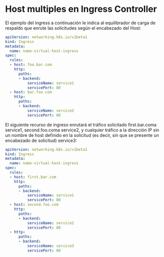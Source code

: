 # Host multiples en Ingress Controller

El ejemplo del ingress a continuación le indica al equilibrador de carga de respaldo que enrute las solicitudes según el encabezado del Host:

```yaml
apiVersion: networking.k8s.io/v1beta1
kind: Ingress
metadata:
  name: name-virtual-host-ingress
spec:
  rules:
  - host: foo.bar.com
    http:
      paths:
      - backend:
          serviceName: service1
          servicePort: 80
  - host: bar.foo.com
    http:
      paths:
      - backend:
          serviceName: service2
          servicePort: 80
```

El siguiente recurso de ingreso enrutará el tráfico solicitado first.bar.coma service1, second.foo.coma service2, y cualquier tráfico a la dirección IP sin un nombre de host definido en la solicitud (es decir, sin que se presente un encabezado de solicitud) service3:

```yaml
apiVersion: networking.k8s.io/v1beta1
kind: Ingress
metadata:
  name: name-virtual-host-ingress
spec:
  rules:
  - host: first.bar.com
    http:
      paths:
      - backend:
          serviceName: service1
          servicePort: 80
  - host: second.foo.com
    http:
      paths:
      - backend:
          serviceName: service2
          servicePort: 80
  - http:
      paths:
      - backend:
          serviceName: service3
          servicePort: 80
```